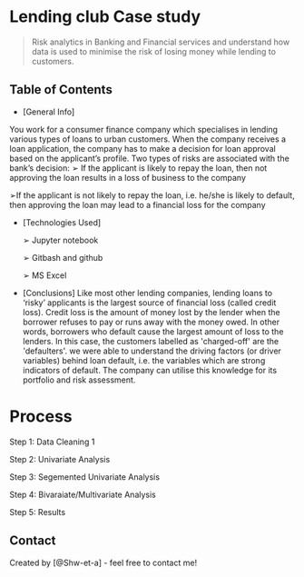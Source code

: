 # Lending club Case study
> Risk analytics in Banking and Financial services and understand how data is used to minimise the risk of losing money while lending to customers.


## Table of Contents
* [General Info]

You work for a consumer finance company which specialises in lending various types of loans to urban customers. When the company receives a loan application, the company has to make a decision for loan approval based on the applicant’s profile. Two types of risks are associated with the bank’s decision:
  ➢ If the applicant is likely to repay the loan, then not approving the loan results in a loss of business to the company

  ➢If the applicant is not likely to repay the loan, i.e. he/she is likely to default, then approving the loan may lead to a financial loss for the company

* [Technologies Used]

     ➢ Jupyter notebook
     
     ➢ Gitbash and github
     
     ➢ MS Excel

* [Conclusions]
    Like most other lending companies, lending loans to ‘risky’ applicants is the largest source of financial loss (called credit loss). Credit loss is the amount of money lost by the lender when the borrower refuses to pay or runs away with the money owed. In other words, borrowers who default cause the largest amount of loss to the lenders. In this case, the customers labelled as 'charged-off' are the 'defaulters'. 
     we were able to understand the driving factors (or driver variables) behind loan default, i.e. the variables which are strong indicators of default. The company can utilise this knowledge for its portfolio and risk assessment. 

# Process 
Step 1: Data Cleaning 1

Step 2: Univariate Analysis

Step 3: Segemented Univariate Analysis

Step 4: Bivaraiate/Multivariate Analysis

Step 5: Results


## Contact
Created by [@Shw-et-a] - feel free to contact me!





